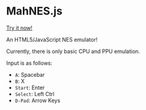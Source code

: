 # MahNES.js

[Try it now!](https://hlorenzi.github.io/mahnesjs/)

An HTML5/JavaScript NES emulator!

Currently, there is only basic CPU and PPU emulation.

Input is as follows:
- `A`: Spacebar
- `B`: X
- `Start`: Enter
- `Select`: Left Ctrl
- `D-Pad`: Arrow Keys